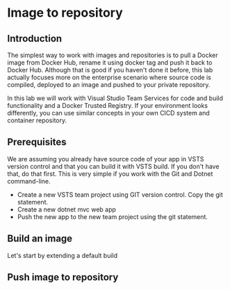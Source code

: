 # Image to repository

## Introduction
The simplest way to work with images and repositories is to pull a Docker image from Docker Hub, rename it using docker tag and push it back to Docker Hub. Although that is good if you haven't done it before, this lab actually focuses more on the enterprise scenario where source code is compiled, deployed to an image and pushed to your private repository. 

In this lab we will work with Visual Studio Team Services for code and build functionality and a Docker Trusted Registry. If your environment looks differently, you can use similar concepts in your own CICD system and container repository. 

## Prerequisites
We are assuming you already have source code of your app in VSTS version control and that you can build it with VSTS build. If you don't have that, do that first. This is very simple if you work with the Git and Dotnet command-line. 
* Create a new VSTS team project using GIT version control. Copy the git statement.
* Create a new dotnet mvc web app 
* Push the new app to the new team project using the git statement.  

## Build an image
Let's start by extending a default build 

## Push image to repository